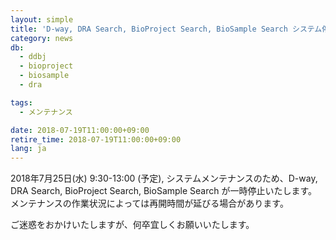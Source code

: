 ```yaml
---
layout: simple
title: 'D-way, DRA Search, BioProject Search, BioSample Search システム停止のお知らせ (7/25 9:30 - 13:00)'
category: news
db:
  - ddbj
  - bioproject
  - biosample
  - dra

tags:
  - メンテナンス

date: 2018-07-19T11:00:00+09:00
retire_time: 2018-07-19T11:00:00+09:00
lang: ja
---
```


<p>2018年7月25日(水) 9:30-13:00 (予定), システムメンテナンスのため、D-way, DRA Search, BioProject Search, BioSample Search が一時停止いたします。<br>メンテナンスの作業状況によっては再開時間が延びる場合があります。</p>

<p>ご迷惑をおかけいたしますが、何卒宜しくお願いいたします。</p>
